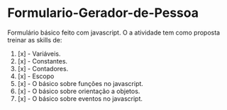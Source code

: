 # Formulario-Gerador-de-Pessoa
Formulário básico feito com javascript. O a atividade tem como proposta treinar as skills de:

1. [x] - Variáveis.
1. [x] - Constantes.
1. [x] - Contadores.
1. [x] - Escopo
1. [x] - O básico sobre funções no javascript.
1. [x] - O básico sobre orientação a objetos.
1. [x] - O básico sobre eventos no javascript.

# 


